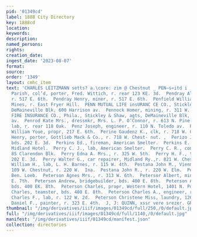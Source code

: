 ```yaml
---
pid: '01349cd'
label: 1888 City Directory
key: 1888cd
location: 
keywords: 
description: 
named_persons: 
rights: 
creation_date: 
ingest_date: '2023-08-07'
format: 
source: 
order: '1349'
layout: cmhc_item
text: 'CHARLES LEITZMANN setts? a.\core: zim @ Chestnut _ PEN—s«itd i :—“<COPET  Pendleton
  Parish, col’d, porter, Fred. Wittich, r. rear 123 KE. 3d.  Pendray Alfred, miner,
  r. 517 E. 6th.  Pendray Henry, miner, r. 517 E. 6th.  Penfield William, miner, Forepaugh
  Mines, r. East Fryer Hill.  PENN MUTUAL LIFE insURANC CE CO., Stickley & Shaw, agts,
  DeMaineville Blk, 600 Harrison av.  Pennock Homer, mining, r. 311 W. 8th.  PENNSYLVANIA
  FIRE INSURANCE CO., Phila., Stickley & Shaw, agts, DeMaineville Blk, 600 Harrison
  av.  Penrod Kate Mrs., dressmkr, Mrs. L. P. O’Connor, r. 613 N. Pine.  Penz John,
  lab, r. rear 118 Oak.  Penz Joseph, engineer, r. 110 N. Toledo av.  PEOPLE’S LAUNDRY,
  William Youe, propr, 217 E. 6th.  Perine Gaudenz K., clk, r. 718 W. Chestnut.  Perine
  Henry, porter, Gottlieb Mack & Co., r. 718 W. Chest- nut. ,  Perizo Joseph, blksmith,
  bds. 202 E. 3d.  Perkins Ed., fireman, American Smelter.  Perkins E. B., lab, bds.
  Midland Hotel.  Perry C. J., lab, American Smelter.  Perry C. R., conductor, r.
  85 Clarendon Blk.  Perry Edna A. Mrs., r. 325 W. 5th.  Perry H. F., teamster, bds.
  202 E. 3d.  Perry Walter G., car repairer, Midland Ry.,r. 821 W. Chestnut.  Perry
  William H., lab, L. H. Barnes, r. 115 W. 4th.  Pestana John M., Vienna Laundry,
  109 W. Chestnut, r. 220 W.  Ina.  Pestana John R., r. 220 W. Elm.  Peters Max, musician,
  Ben. Loeb.  Peterson Agnes Mrs., r. 313 W. 6th.  Petersor Albert, miner, r. 413
  E. 7th.  Peterson Andrew, bridgebuilder, bds. 400 E. 8th.  Peterson August, lab,
  bds. 400 EK. 8th.  Peterson Charles, propr, Western Hotel, 1401 N. Poplar.  Peterson
  Charles, teamster, bds. 400 E. 8th.  Peterson Charles A., engineer, r. 230 E. 4th.  Peterson
  Charles F., lab, r. 122 W. 2d.  Peterson Christene Miss, laundry, 126 Oak.  Peterson
  Daniel F., painter, r. 323 E. 4th.  J, J: QUINN, xssr vere srezer. GRAINING       '
thumbnail: "/img/derivatives/iiif/images/01349cd/full/250,/0/default.jpg"
full: "/img/derivatives/iiif/images/01349cd/full/1140,/0/default.jpg"
manifest: "/img/derivatives/iiif/01349cd/manifest.json"
collection: directories
---
```

